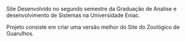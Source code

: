 Site Desenvolvido no segundo semestre da Graduação de Analise e desenvolvimento de Sistemas na Universidade Eniac.

Projeto consiste em criar uma versão melhor do Site do Zoológico de Guarulhos.

